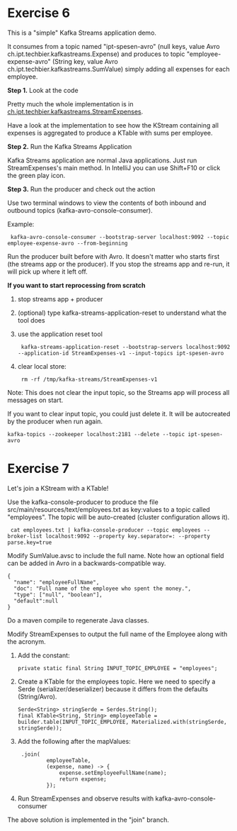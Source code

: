 
# Exercise 6

This is a "simple" Kafka Streams application demo.

It consumes from a topic named "ipt-spesen-avro" (null keys, value Avro ch.ipt.techbier.kafkastreams.Expense)
and produces to topic "employee-expense-avro" (String key, value Avro ch.ipt.techbier.kafkastreams.SumValue) 
simply adding all expenses for each employee.

**Step 1.** Look at the code

Pretty much the whole implementation is in [ch.ipt.techbier.kafkastreams.StreamExpenses](src/main/java/ch/ipt/techbier/kafkastreams/StreamExpenses.java).

Have a look at the implementation to see how the KStream containing all expenses is aggregated to produce a KTable with sums per employee.

**Step 2.** Run the Kafka Streams Application

Kafka Streams application are normal Java applications. Just run StreamExpenses's main method.
In IntelliJ you can use Shift+F10 or click the green play icon.

**Step 3.** Run the producer and check out the action

Use two terminal windows to view the contents of both inbound and outbound topics (kafka-avro-console-consumer).

Example:

     kafka-avro-console-consumer --bootstrap-server localhost:9092 --topic employee-expense-avro --from-beginning

Run the producer built before with Avro. It doesn't matter who starts first (the streams app or the producer).
If you stop the streams app and re-run, it will pick up where it left off. 

**If you want to start reprocessing from scratch**

1. stop streams app + producer
2. (optional) type kafka-streams-application-reset to understand what the tool does
3. use the application reset tool
        
        kafka-streams-application-reset --bootstrap-servers localhost:9092 --application-id StreamExpenses-v1 --input-topics ipt-spesen-avro
        
4. clear local store: 

        rm -rf /tmp/kafka-streams/StreamExpenses-v1

Note: This does not clear the input topic, so the Streams app will process all messages on start.

If you want to clear input topic, you could just delete it. It will be autocreated by the producer when run again.

    kafka-topics --zookeeper localhost:2181 --delete --topic ipt-spesen-avro

# Exercise 7

Let's join a KStream with a KTable!

Use the kafka-console-producer to produce the file src/main/resources/text/employees.txt as key:values to a topic called "employees". The topic will be auto-created (cluster configuration allows it).

     cat employees.txt | kafka-console-producer --topic employees --broker-list localhost:9092 --property key.separator=: --property parse.key=true

Modify SumValue.avsc to include the full name. Note how an optional field can be added in Avro in a backwards-compatible way.

    {
      "name": "employeeFullName",
      "doc": "Full name of the employee who spent the money.",
      "type": ["null", "boolean"],
      "default":null
    }

Do a maven compile to regenerate Java classes.

Modify StreamExpenses to output the full name of the Employee along with the acronym.

1. Add the constant:

       private static final String INPUT_TOPIC_EMPLOYEE = "employees";

2. Create a KTable for the employees topic. Here we need to specify a Serde (serializer/deserializer) because it differs from the defaults (String/Avro).

       Serde<String> stringSerde = Serdes.String();
       final KTable<String, String> employeeTable = builder.table(INPUT_TOPIC_EMPLOYEE, Materialized.with(stringSerde, stringSerde));

3. Add the following after the mapValues:

        .join(
                employeeTable,
                (expense, name) -> {
                    expense.setEmployeeFullName(name);
                    return expense;
                });

4. Run StreamExpenses and observe results with kafka-avro-console-consumer

The above solution is implemented in the "join" branch.

